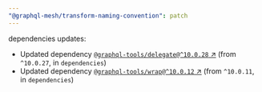 ```yaml
---
"@graphql-mesh/transform-naming-convention": patch
---
```

dependencies updates:
  - Updated dependency [`@graphql-tools/delegate@^10.0.28` ↗︎](https://www.npmjs.com/package/@graphql-tools/delegate/v/10.0.28) (from `^10.0.27`, in `dependencies`)
  - Updated dependency [`@graphql-tools/wrap@^10.0.12` ↗︎](https://www.npmjs.com/package/@graphql-tools/wrap/v/10.0.12) (from `^10.0.11`, in `dependencies`)
